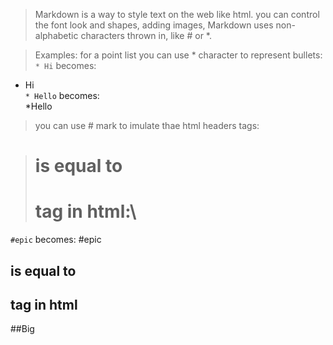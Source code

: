 >Markdown is a way to style text on the web like html. you can control the font look and shapes, adding images,
>Markdown uses non-alphabetic characters thrown in, like # or *.

>Examples:
>for a point list you can use * character to represent bullets:\
`* Hi` becomes:
* Hi\
`* Hello` becomes:\
*Hello

> you can use # mark to imulate thae html headers tags:

># is equal to <h1> tag in html:\
`#epic` becomes:
 #epic


## is equal to <h2> tag in html
##Big
